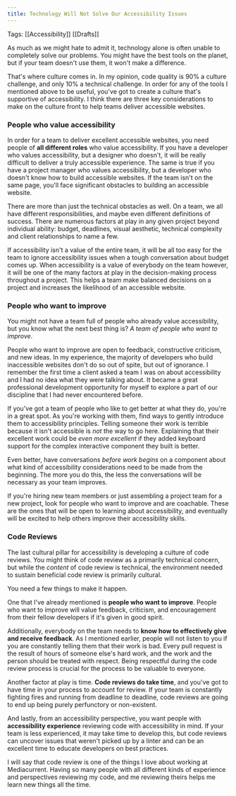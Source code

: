 ```yaml
---
title: Technology Will Not Solve Our Accessibility Issues
---
```


Tags: [[Accessibility]] [[Drafts]]

As much as we might hate to admit it, technology alone is often unable to completely solve our problems. You might have the best tools on the planet, but if your team doesn't use them, it won't make a difference.

That's where culture comes in. In my opinion, code quality is 90% a culture challenge, and only 10% a technical challenge. In order for any of the tools I mentioned above to be useful, you've got to create a culture that's supportive of accessibility. I think there are three key considerations to make on the culture front to help teams deliver accessible websites.

### People who value accessibility
In order for a team to deliver excellent accessible websites, you need people of **all different roles** who value accessibility. If you have a developer who values accessibility, but a designer who doesn't, it will be really difficult to deliver a truly accessible experience. The same is true if you have a project manager who values accessibility, but a developer who doesn't know how to build accessible websites. If the team isn't on the same page, you'll face significant obstacles to building an accessible website.

There are more than just the technical obstacles as well. On a team, we all have different responsibilities, and maybe even different definitions of success. There are numerous factors at play in any given project beyond individual ability: budget, deadlines, visual aesthetic, technical complexity and client relationships to name a few.

If accessibility isn't a value of the entire team, it will be all too easy for the team to ignore accessibility issues when a tough conversation about budget comes up. When accessibility is a value of everybody on the team however, it will be one of the many factors at play in the decision-making process throughout a project. This helps a team make balanced decisions on a project and increases the likelihood of an accessible website.

### People who want to improve
You might not have a team full of people who already value accessibility, but you know what the next best thing is? *A team of people who want to improve*.

People who want to improve are open to feedback, constructive criticism, and new ideas. In my experience, the majority of developers who build inaccessible websites don't do so out of spite, but out of ignorance. I remember the first time a client asked a team I was on about accessibility and I had no idea what they were talking about. It became a great professional development opportunity for myself to explore a part of our discipline that I had never encountered before.

If you've got a team of people who like to get better at what they do, you're in a great spot. As you're working with them, find ways to gently introduce them to accessibility principles. Telling someone their work is terrible because it isn't accessible is *not* the way to go here. Explaining that their excellent work could be *even more excellent* if they added keyboard support for the complex interactive component they built is better.

Even better, have conversations *before work begins* on a component about what kind of accessibility considerations need to be made from the beginning. The more you do this, the less the conversations will be necessary as your team improves.

If you're hiring new team members or just assembling a project team for a new project, look for people who want to improve and are coachable. These are the ones that will be open to learning about accessibility, and eventually will be excited to help others improve their accessibility skills.

### Code Reviews
The last cultural pillar for accessibility is developing a culture of code reviews. You might think of code review as a primarily technical concern, but while the *content* of code review is technical, the environment needed to sustain beneficial code review is primarily cultural.

You need a few things to make it happen.

One that I've already mentioned is **people who want to improve**. People who want to improve will value feedback, criticism, and encouragement from their fellow developers if it's given in good spirit.

Additionally, everybody on the team needs to **know how to effectively give and receive feedback**. As I mentioned earlier, people will not listen to you if you are constantly telling them that their work is bad. Every pull request is the result of hours of someone else's hard work, and the work and the person should be treated with respect. Being respectful during the code review process is crucial for the process to be valuable to everyone.

Another factor at play is time. **Code reviews do take time**, and you've got to have time in your process to account for review. If your team is constantly fighting fires and running from deadline to deadline, code reviews are going to end up being purely perfunctory or non-existent.

And lastly, from an accessibility perspective, you want people with **accessibility experience** reviewing code with accessibility in mind. If your team is less experienced, it may take time to develop this, but code reviews can uncover issues that weren't picked up by a linter and can be an excellent time to educate developers on best practices.

I will say that code review is one of the things I love about working at Mediacurrent. Having so many people with all different kinds of experience and perspectives reviewing my code, and me reviewing theirs helps me learn new things all the time.